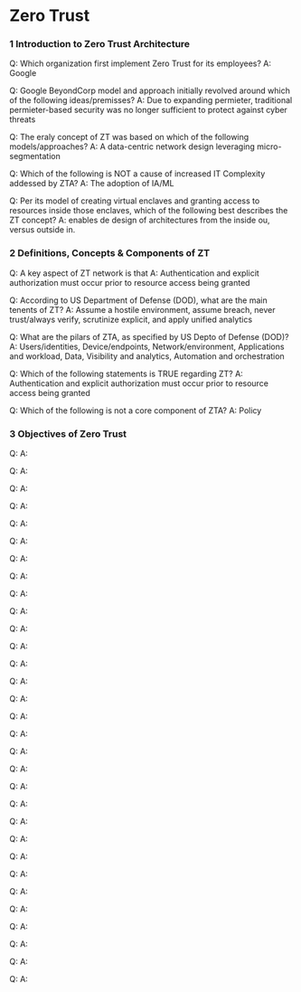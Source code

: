 # Zero Trust

### 1 Introduction to Zero Trust Architecture

Q: Which organization first implement Zero Trust for its employees?
A: Google

Q: Google BeyondCorp model and approach initially revolved around which of the following ideas/premisses?
A: Due to expanding permieter, traditional permieter-based security was no longer sufficient to protect against cyber threats

Q: The eraly concept of ZT was based on which of the following models/approaches?
A: A data-centric network design leveraging micro-segmentation

Q: Which of the following is NOT a cause of increased IT Complexity addessed by ZTA?
A: The adoption of IA/ML

Q: Per its model of creating virtual enclaves and granting access to resources inside those enclaves, which of the following best describes the ZT concept?
A: enables de design of architectures from the inside ou, versus outside in. 

### 2 Definitions, Concepts & Components of ZT
Q: A key aspect of ZT network is that
A: Authentication and explicit authorization must occur prior to resource access being granted

Q: According to US Department of Defense (DOD), what are the main tenents of ZT?
A: Assume a hostile environment, assume breach, never trust/always verify, scrutinize explicit, and apply unified analytics 

Q: What are the pilars of ZTA, as specified by US Depto of Defense (DOD)?
A: Users/identities, Device/endpoints, Network/environment, Applications and workload, Data, Visibility and analytics, Automation and orchestration

Q: Which of the following statements is TRUE regarding ZT?
A: Authentication and explicit authorization must occur prior to resource access being granted

Q: Which of the following is not a core component of ZTA?
A: Policy

### 3 Objectives of Zero  Trust
Q: 
A: 

Q: 
A: 

Q: 
A: 

Q: 
A: 

Q: 
A: 

Q: 
A: 

Q: 
A: 

Q: 
A: 

Q: 
A: 

Q: 
A: 

Q: 
A: 

Q: 
A: 

Q: 
A: 

Q: 
A: 

Q: 
A: 

Q: 
A: 

Q: 
A: 

Q: 
A: 

Q: 
A: 

Q: 
A: 

Q: 
A: 

Q: 
A: 

Q: 
A: 

Q: 
A: 

Q: 
A: 

Q: 
A: 

Q: 
A: 

Q: 
A: 

Q: 
A: 

Q: 
A: 

Q: 
A: 

